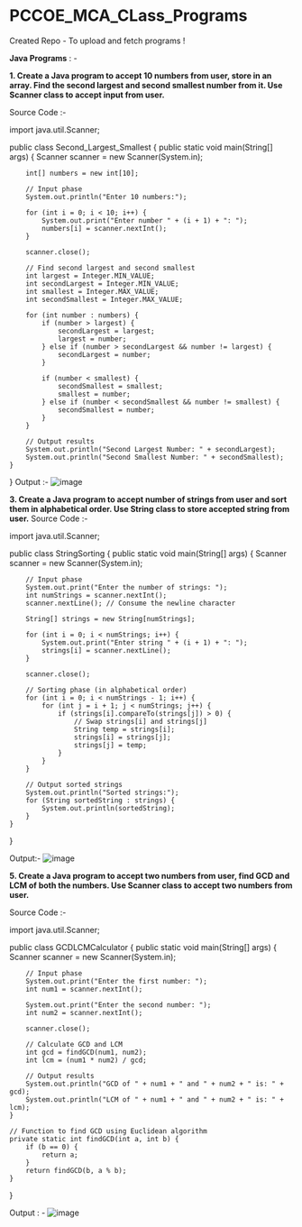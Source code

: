 # PCCOE_MCA_CLass_Programs
Created Repo - To upload and fetch programs !

**Java Programs** : - 

**1. Create a Java program to accept 10 numbers from user, store in an array. Find the
second largest and second smallest number from it. Use Scanner class to accept input
from user.**

Source Code :- 

import java.util.Scanner;

public class Second_Largest_Smallest {
    public static void main(String[] args) {
        Scanner scanner = new Scanner(System.in);

        int[] numbers = new int[10];

        // Input phase
        System.out.println("Enter 10 numbers:");

        for (int i = 0; i < 10; i++) {
            System.out.print("Enter number " + (i + 1) + ": ");
            numbers[i] = scanner.nextInt();
        }

        scanner.close();

        // Find second largest and second smallest
        int largest = Integer.MIN_VALUE;
        int secondLargest = Integer.MIN_VALUE;
        int smallest = Integer.MAX_VALUE;
        int secondSmallest = Integer.MAX_VALUE;

        for (int number : numbers) {
            if (number > largest) {
                secondLargest = largest;
                largest = number;
            } else if (number > secondLargest && number != largest) {
                secondLargest = number;
            }

            if (number < smallest) {
                secondSmallest = smallest;
                smallest = number;
            } else if (number < secondSmallest && number != smallest) {
                secondSmallest = number;
            }
        }

        // Output results
        System.out.println("Second Largest Number: " + secondLargest);
        System.out.println("Second Smallest Number: " + secondSmallest);
    }
}
Output :- 
![image](https://github.com/Drimeshpendam/PCCOE_MCA_CLass_Programs/assets/69688465/3fdcc332-89ac-4a2e-9fb3-5ddf035cdba9)

**3. Create a Java program to accept number of strings from user and sort them in
alphabetical order. Use String class to store accepted string from user.**
Source Code :- 

import java.util.Scanner;

public class StringSorting {
    public static void main(String[] args) {
        Scanner scanner = new Scanner(System.in);

        // Input phase
        System.out.print("Enter the number of strings: ");
        int numStrings = scanner.nextInt();
        scanner.nextLine(); // Consume the newline character

        String[] strings = new String[numStrings];

        for (int i = 0; i < numStrings; i++) {
            System.out.print("Enter string " + (i + 1) + ": ");
            strings[i] = scanner.nextLine();
        }

        scanner.close();

        // Sorting phase (in alphabetical order)
        for (int i = 0; i < numStrings - 1; i++) {
            for (int j = i + 1; j < numStrings; j++) {
                if (strings[i].compareTo(strings[j]) > 0) {
                    // Swap strings[i] and strings[j]
                    String temp = strings[i];
                    strings[i] = strings[j];
                    strings[j] = temp;
                }
            }
        }

        // Output sorted strings
        System.out.println("Sorted strings:");
        for (String sortedString : strings) {
            System.out.println(sortedString);
        }
    }
}

Output:-
![image](https://github.com/Drimeshpendam/PCCOE_MCA_CLass_Programs/assets/69688465/5b481e56-34ad-436c-98e8-c9e52bd9cade)

**5. Create a Java program to accept two numbers from user, find GCD and LCM of both
the numbers. Use Scanner class to accept two numbers from user.**

Source Code :- 

import java.util.Scanner;

public class GCDLCMCalculator {
    public static void main(String[] args) {
        Scanner scanner = new Scanner(System.in);

        // Input phase
        System.out.print("Enter the first number: ");
        int num1 = scanner.nextInt();

        System.out.print("Enter the second number: ");
        int num2 = scanner.nextInt();

        scanner.close();

        // Calculate GCD and LCM
        int gcd = findGCD(num1, num2);
        int lcm = (num1 * num2) / gcd;

        // Output results
        System.out.println("GCD of " + num1 + " and " + num2 + " is: " + gcd);
        System.out.println("LCM of " + num1 + " and " + num2 + " is: " + lcm);
    }

    // Function to find GCD using Euclidean algorithm
    private static int findGCD(int a, int b) {
        if (b == 0) {
            return a;
        }
        return findGCD(b, a % b);
    }
}

Output : - 
![image](https://github.com/Drimeshpendam/PCCOE_MCA_CLass_Programs/assets/69688465/b0134743-2d65-4f69-b6c3-c057ef47315e)



